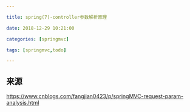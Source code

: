 ```yaml
---

title: spring(7)-controller参数解析原理

date: 2018-12-29 10:21:00

categories: [springmvc]

tags: [springmvc,todo]

---
```






<!--more-->



## 来源

https://www.cnblogs.com/fangjian0423/p/springMVC-request-param-analysis.html